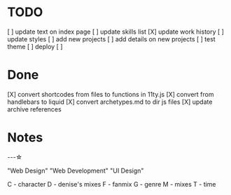 
# TODO
[ ] update text on index page
[ ] update skills list
[X] update work history
[ ] update styles
[ ] add new projects
[ ] add details on new projects
[ ] test theme
[ ] deploy
[ ] 


# Done
[X] convert shortcodes from files to functions in 11ty.js
[X] convert from handlebars to liquid
[X] convert archetypes.md to dir js files
[X] update archive references

# Notes
---☆

"Web Design" "Web Development" "UI Design"

C - character
D - denise's mixes
F - fanmix
G - genre
M - mixes
T - time 
